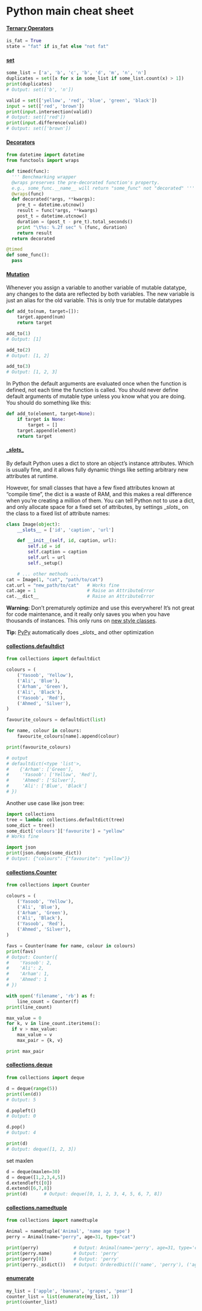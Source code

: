 # Python main cheat sheet
#### [Ternary Operators](http://book.pythontips.com/en/latest/ternary_operators.html)
```python
is_fat = True
state = "fat" if is_fat else "not fat"
```

#### [set](http://book.pythontips.com/en/latest/ternary_operators.html)
```python
some_list = ['a', 'b', 'c', 'b', 'd', 'm', 'n', 'n']
duplicates = set([x for x in some_list if some_list.count(x) > 1])
print(duplicates)
# Output: set(['b', 'n'])

valid = set(['yellow', 'red', 'blue', 'green', 'black'])
input = set(['red', 'brown'])
print(input.intersection(valid))
# Output: set(['red'])
print(input.difference(valid))
# Output: set(['brown'])
```

#### [Decorators](http://book.pythontips.com/en/latest/decorators.html)
```python
from datetime import datetime
from functools import wraps

def timed(func):
  ''' Benchmarking wrapper
  @wraps preserves the pre-decorated function's property.
  e.g., some_func.__name__ will return "some_func" not "decorated" '''
  @wraps(func)
  def decorated(*args, **kwargs):
    pre_t = datetime.utcnow()
    result = func(*args, **kwargs)
    post_t = datetime.utcnow()
    duration = (post_t - pre_t).total_seconds()
    print "\t%s: %.2f sec" % (func, duration)
    return result
  return decorated

@timed
def some_func():
  pass
```

#### [Mutation](http://book.pythontips.com/en/latest/mutation.html)
Whenever you assign a variable to another variable of mutable datatype, any changes to the data are reflected by both variables. The new variable is just an alias for the old variable. This is only true for mutable datatypes
```python
def add_to(num, target=[]):
    target.append(num)
    return target

add_to(1)
# Output: [1]

add_to(2)
# Output: [1, 2]

add_to(3)
# Output: [1, 2, 3]
```
 In Python the default arguments are evaluated once when the function is defined, not each time the function is called. You should never define default arguments of mutable type unless you know what you are doing. You should do something like this:
```python
def add_to(element, target=None):
    if target is None:
        target = []
    target.append(element)
    return target

```

#### [\__slots__](http://tech.oyster.com/save-ram-with-python-slots/)

By default Python uses a dict to store an object’s instance attributes. Which is usually fine, and it allows fully dynamic things like setting arbitrary new attributes at runtime.

However, for small classes that have a few fixed attributes known at “compile time”, the dict is a waste of RAM, and this makes a real difference when you’re creating a million of them. You can tell Python not to use a dict, and only allocate space for a fixed set of attributes, by settings \__slots__ on the class to a fixed list of attribute names:

```python
class Image(object):
    __slots__ = ['id', 'caption', 'url']

    def __init__(self, id, caption, url):
        self.id = id
        self.caption = caption
        self.url = url
        self._setup()

    # ... other methods ...
cat = Image(1, "cat", "path/to/cat")
cat.url = "new_path/to/cat"   # Works fine
cat.age = 1                   # Raise an AttributeError
cat.__dict__                  # Raise an AttributeError
```
**Warning:** Don’t prematurely optimize and use this everywhere! It’s not great for code maintenance, and it really only saves you when you have thousands of instances. This only runs on [new style classes](http://stackoverflow.com/a/54873/3067013).

**Tip:** [PyPy](http://pypy.org/) automatically does \__slots__ and other optimization

#### [collections.defaultdict](http://book.pythontips.com/en/latest/collections.html#defaultdict)
```python
from collections import defaultdict

colours = (
    ('Yasoob', 'Yellow'),
    ('Ali', 'Blue'),
    ('Arham', 'Green'),
    ('Ali', 'Black'),
    ('Yasoob', 'Red'),
    ('Ahmed', 'Silver'),
)

favourite_colours = defaultdict(list)

for name, colour in colours:
    favourite_colours[name].append(colour)

print(favourite_colours)

# output
# defaultdict(<type 'list'>,
#    {'Arham': ['Green'],
#     'Yasoob': ['Yellow', 'Red'],
#     'Ahmed': ['Silver'],
#     'Ali': ['Blue', 'Black']
# })
```
Another use case like json tree:
```python
import collections
tree = lambda: collections.defaultdict(tree)
some_dict = tree()
some_dict['colours']['favourite'] = "yellow"
# Works fine

import json
print(json.dumps(some_dict))
# Output: {"colours": {"favourite": "yellow"}}
```

#### [collections.Counter](http://book.pythontips.com/en/latest/collections.html#counter)
```python
from collections import Counter

colours = (
    ('Yasoob', 'Yellow'),
    ('Ali', 'Blue'),
    ('Arham', 'Green'),
    ('Ali', 'Black'),
    ('Yasoob', 'Red'),
    ('Ahmed', 'Silver'),
)

favs = Counter(name for name, colour in colours)
print(favs)
# Output: Counter({
#    'Yasoob': 2,
#    'Ali': 2,
#    'Arham': 1,
#    'Ahmed': 1
# })
```

```python
with open('filename', 'rb') as f:
    line_count = Counter(f)
print(line_count)

max_value = 0
for k, v in line_count.iteritems():
  if v > max_value:
    max_value = v
    max_pair = {k, v}

print max_pair
```

#### [collections.deque](http://book.pythontips.com/en/latest/collections.html#deque)
```python
from collections import deque

d = deque(range(5))
print(len(d))
# Output: 5

d.popleft()
# Output: 0

d.pop()
# Output: 4

print(d)
# Output: deque([1, 2, 3])
```
set maxlen
```python
d = deque(maxlen=30)
d = deque([1,2,3,4,5])
d.extendleft([0])
d.extend([6,7,8])
print(d)      # Output: deque([0, 1, 2, 3, 4, 5, 6, 7, 8])
```
#### [collections.namedtuple]()
```python
from collections import namedtuple

Animal = namedtuple('Animal', 'name age type')
perry = Animal(name="perry", age=31, type="cat")

print(perry)             # Output: Animal(name='perry', age=31, type='cat')
print(perry.name)        # Output: 'perry'
print(perry[0])          # Output: 'perry'
print(perry._asdict())   # Output: OrderedDict([('name', 'perry'), ('age', 31), ...
```

#### [enumerate](http://book.pythontips.com/en/latest/enumerate.html)
```python
my_list = ['apple', 'banana', 'grapes', 'pear']
counter_list = list(enumerate(my_list, 1))
print(counter_list)
```
